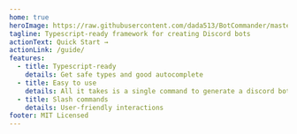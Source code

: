 ```yaml
---
home: true
heroImage: https://raw.githubusercontent.com/dada513/BotCommander/master/logo.png
tagline: Typescript-ready framework for creating Discord bots
actionText: Quick Start →
actionLink: /guide/
features:
  - title: Typescript-ready
    details: Get safe types and good autocomplete
  - title: Easy to use
    details: All it takes is a single command to generate a discord bot project
  - title: Slash commands
    details: User-friendly interactions
footer: MIT Licensed
---
```

